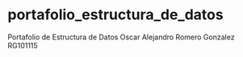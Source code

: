 # portafolio_estructura_de_datos

Portafolio de Estructura de Datos 
Oscar Alejandro Romero Gonzalez RG101115

